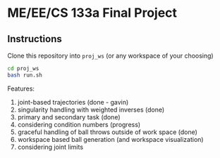 # ME/EE/CS 133a Final Project

## Instructions

Clone this repository into `proj_ws` (or any workspace of your choosing)

```bash
cd proj_ws
bash run.sh
```

Features:
1. joint-based trajectories (done - gavin)
2. singularity handling with weighted inverses (done)
3. primary and secondary task (done)
4. considering condition numbers (progress)
5. graceful handling of ball throws outside of work space (done)
6. workspace based ball generation (and workspace visualization)
7. considering joint limits
